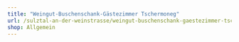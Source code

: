 ```yaml
---
title: "Weingut-Buschenschank-Gästezimmer Tschermoneg"
url: /sulztal-an-der-weinstrasse/weingut-buschenschank-gaestezimmer-tschermoneg/
shop: Allgemein
---
```

